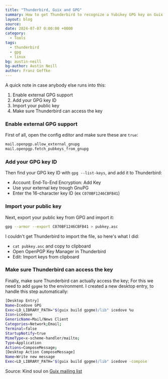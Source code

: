 ```yaml
---
title: "Thunderbird, Guix and GPG"
summary: How to get Thunderbird to recognize a Yubikey GPG key on Guix
layout: blog
source:
date: 2024-07-07 0:00:00 +0000
category:
  - Tools
tags:
  - thunderbird
  - gpg
  - linux
bg: austin-neill
bg-author: Austin Neill
author: Franz Geffke
---
```


A quick note in case anybody else runs into this:

1. Enable external GPG support
2. Add your GPG key ID
3. Import your public key
4. Make sure Thunderbird can access the key

### Enable external GPG support

First of all, open the config editor and make sure these are `true`:

```bash
mail.openpgp.allow_external_gnupg
mail.openpgp.fetch_pubkeys_from_gnupg
```

### Add your GPG key ID

Then find your GPG key ID with `gpg --list-keys`, and add it to Thunderbird:

- Account: End-To-End Encryption: Add Key
- Use your external key trough GnuPG
- Enter the 16-character key ID (ex `C070BF1246CBFB41`)

### Import your public key

Next, export your public key from GPG and import it:

```bash
gpg --armor --export C070BF1246CBFB41 > pubkey.asc
```

I couldn't get Thunderbird to import the file, so here's what I did:

- `cat pubkey.asc` and copy to clipboard
- Open OpenPGP Key Manager in Thunderbird
- Edit: Import keys from clipboard

### Make sure Thunderbird can access the key

Finally, make sure Thunderbird can actually access the key; For this we need to add `gpgme` to the environment. I created a new desktop entry, to handle this step automatically:

```bash
[Desktop Entry]
Name=Icedove GPG
Exec=LD_LIBRARY_PATH="$(guix build gpgme)/lib" icedove %u
Icon=icedove
GenericName=Mail/News Client
Categories=Network;Email;
Terminal=false
StartupNotify=true
MimeType=x-scheme-handler/mailto;
Type=Application
Actions=ComposeMessage;
[Desktop Action ComposeMessage]
Name=Write new message
Exec=LD_LIBRARY_PATH="$(guix build gpgme)/lib" icedove -compose
```

Source: Kind soul on [Guix mailing list](https://mail.gnu.org/archive/html/bug-guix/2022-05/msg00027.html)

